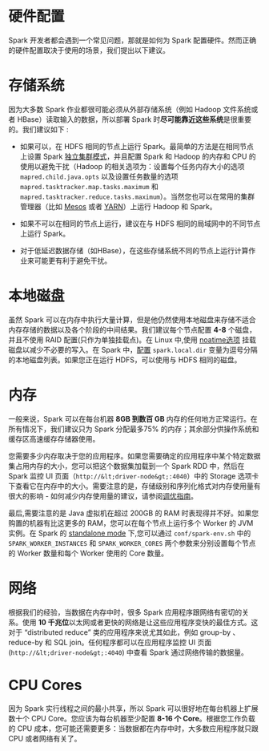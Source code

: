 # 硬件配置

Spark 开发者都会遇到一个常见问题，那就是如何为 Spark 配置硬件。然而正确的硬件配置取决于使用的场景，我们提出以下建议。

# 存储系统

因为大多数 Spark 作业都很可能必须从外部存储系统（例如 Hadoop 文件系统或者 HBase）读取输入的数据，所以部署 Spark 时**尽可能靠近这些系统**是很重要的。我们建议如下 :

*   如果可以，在 HDFS 相同的节点上运行 Spark。最简单的方法是在相同节点上设置 Spark [独立集群模式](spark-standalone.html)，并且配置 Spark 和 Hadoop 的内存和 CPU 的使用以避免干扰（Hadoop 的相关选项为：设置每个任务内存大小的选项 `mapred.child.java.opts` 以及设置任务数量的选项 `mapred.tasktracker.map.tasks.maximum` 和 `mapred.tasktracker.reduce.tasks.maximum`）。当然您也可以在常用的集群管理器（比如 [Mesos](running-on-mesos.html) 或者 [YARN](running-on-yarn.html)）上运行 Hadoop 和 Spark。

*   如果不可以在相同的节点上运行，建议在与 HDFS 相同的局域网中的不同节点上运行 Spark。

*   对于低延迟数据存储（如HBase），在这些存储系统不同的节点上运行计算作业来可能更有利于避免干扰。

# 本地磁盘

虽然 Spark 可以在内存中执行大量计算，但是他仍然使用本地磁盘来存储不适合内存存储的数据以及各个阶段的中间结果。我们建议每个节点配置 **4-8** 个磁盘，并且不使用 RAID 配置(只作为单独挂载点)。在 Linux 中,使用 [noatime选项](http://www.centos.org/docs/5/html/Global_File_System/s2-manage-mountnoatime.html) 挂载磁盘以减少不必要的写入。在 Spark 中，[配置](configuration.html) `spark.local.dir` 变量为逗号分隔的本地磁盘列表。如果您正在运行 HDFS，可以使用与 HDFS 相同的磁盘。

# 内存

一般来说，Spark 可以在每台机器 **8GB 到数百 GB** 内存的任何地方正常运行。在所有情况下，我们建议只为 Spark 分配最多75% 的内存；其余部分供操作系统和缓存区高速缓存存储器使用。

您需要多少内存取决于您的应用程序。如果您需要确定的应用程序中某个特定数据集占用内存的大小，您可以把这个数据集加载到一个 Spark RDD 中，然后在 Spark 监控 UI 页面（`http://&lt;driver-node&gt;:4040`）中的 Storage 选项卡下查看它在内存中的大小。需要注意的是，存储级别和序列化格式对内存使用量有很大的影响 - 如何减少内存使用量的建议，请参阅[调优指南](tuning.html)。

最后,需要注意的是 Java 虚拟机在超过 200GB 的 RAM 时表现得并不好。如果您购置的机器有比这更多的 RAM，您可以在每个节点上运行多个 Worker 的 JVM 实例。在 Spark 的 [standalone mode](spark-standalone.html) 下,您可以通过 `conf/spark-env.sh` 中的 `SPARK_WORKER_INSTANCES` 和 `SPARK_WORKER_CORES` 两个参数来分别设置每个节点的 Worker 数量和每个 Worker 使用的 Core 数量。

# 网络

根据我们的经验，当数据在内存中时，很多 Spark 应用程序跟网络有密切的关系。使用 **10 千兆位**以太网或者更快的网络是让这些应用程序变快的最佳方式。这对于 “distributed reduce” 类的应用程序来说尤其如此，例如 group-by 、reduce-by 和 SQL join。任何程序都可以在应用程序监控 UI 页面 (`http://&lt;driver-node&gt;:4040`) 中查看 Spark 通过网络传输的数据量。

# CPU Cores

因为 Spark 实行线程之间的最小共享，所以 Spark 可以很好地在每台机器上扩展数十个 CPU Core。您应该为每台机器至少配置 **8-16 个 Core**。根据您工作负载的 CPU 成本，您可能还需要更多：当数据都在内存中时，大多数应用程序就只跟 CPU 或者网络有关了。